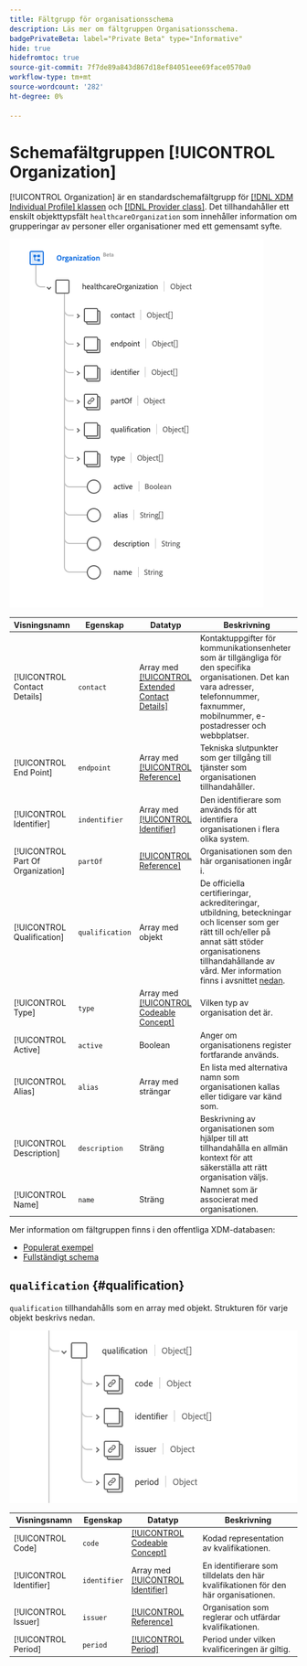 ```yaml
---
title: Fältgrupp för organisationsschema
description: Läs mer om fältgruppen Organisationsschema.
badgePrivateBeta: label="Private Beta" type="Informative"
hide: true
hidefromtoc: true
source-git-commit: 7f7de89a843d867d18ef84051eee69face0570a0
workflow-type: tm+mt
source-wordcount: '282'
ht-degree: 0%

---
```


# Schemafältgruppen [!UICONTROL Organization]

[!UICONTROL Organization] är en standardschemafältgrupp för [[!DNL XDM Individual Profile] klassen](../../classes/individual-profile.md) och [[!DNL Provider class]](../../classes/provider.md). Det tillhandahåller ett enskilt objekttypsfält `healthcareOrganization` som innehåller information om grupperingar av personer eller organisationer med ett gemensamt syfte.

![Fältgruppsstruktur](../../images/field-groups/healthcare-organization/organization.png)

| Visningsnamn | Egenskap | Datatyp | Beskrivning |
| ---| --- | --- | --- |
| [!UICONTROL Contact Details] | `contact` | Array med [[!UICONTROL Extended Contact Details]](../../data-types/healthcare/extended-contact-detail.md) | Kontaktuppgifter för kommunikationsenheter som är tillgängliga för den specifika organisationen. Det kan vara adresser, telefonnummer, faxnummer, mobilnummer, e-postadresser och webbplatser. |
| [!UICONTROL End Point] | `endpoint` | Array med [[!UICONTROL Reference]](../../data-types/healthcare/reference.md) | Tekniska slutpunkter som ger tillgång till tjänster som organisationen tillhandahåller. |
| [!UICONTROL Identifier] | `indentifier` | Array med [[!UICONTROL Identifier]](../../data-types/healthcare/identifier.md) | Den identifierare som används för att identifiera organisationen i flera olika system. |
| [!UICONTROL Part Of Organization] | `partOf` | [[!UICONTROL Reference]](../../data-types/healthcare/reference.md) | Organisationen som den här organisationen ingår i. |
| [!UICONTROL Qualification] | `qualification` | Array med objekt | De officiella certifieringar, ackrediteringar, utbildning, beteckningar och licenser som ger rätt till och/eller på annat sätt stöder organisationens tillhandahållande av vård. Mer information finns i avsnittet [nedan](#qualification). |
| [!UICONTROL Type] | `type` | Array med [[!UICONTROL Codeable Concept]](../../data-types/healthcare/codeable-concept.md) | Vilken typ av organisation det är. |
| [!UICONTROL Active] | `active` | Boolean | Anger om organisationens register fortfarande används. |
| [!UICONTROL Alias] | `alias` | Array med strängar | En lista med alternativa namn som organisationen kallas eller tidigare var känd som. |
| [!UICONTROL Description] | `description` | Sträng | Beskrivning av organisationen som hjälper till att tillhandahålla en allmän kontext för att säkerställa att rätt organisation väljs. |
| [!UICONTROL Name] | `name` | Sträng | Namnet som är associerat med organisationen. |

Mer information om fältgruppen finns i den offentliga XDM-databasen:

* [Populerat exempel](https://github.com/adobe/xdm/blob/master/extensions/industry/healthcare/fhir/fieldgroups/coverage.example.1.json)
* [Fullständigt schema](https://github.com/adobe/xdm/blob/master/extensions/industry/healthcare/fhir/fieldgroups/coverage.schema.json)

## `qualification` {#qualification}

`qualification` tillhandahålls som en array med objekt. Strukturen för varje objekt beskrivs nedan.

![kvalificeringsstruktur](../../images/field-groups/healthcare-organization/qualification.png)

| Visningsnamn | Egenskap | Datatyp | Beskrivning |
| --- | --- | --- | --- |
| [!UICONTROL Code] | `code` | [[!UICONTROL Codeable Concept]](../../data-types/healthcare/codeable-concept.md) | Kodad representation av kvalifikationen. |
| [!UICONTROL Identifier] | `identifier` | Array med [[!UICONTROL Identifier]](../../data-types/healthcare/identifier.md) | En identifierare som tilldelats den här kvalifikationen för den här organisationen. |
| [!UICONTROL Issuer] | `issuer` | [[!UICONTROL Reference]](../../data-types/healthcare/reference.md) | Organisation som reglerar och utfärdar kvalifikationen. |
| [!UICONTROL Period] | `period` | [[!UICONTROL Period]](../../data-types/healthcare/period.md) | Period under vilken kvalificeringen är giltig. |
